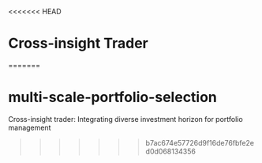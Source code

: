 <<<<<<< HEAD
# Cross-insight Trader

=======
# multi-scale-portfolio-selection
Cross-insight trader: Integrating diverse investment horizon for portfolio management
>>>>>>> b7ac674e57726d9f16de76fbfe2ed0d068134356

